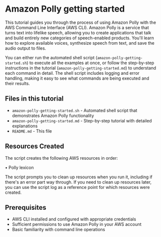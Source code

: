 # Amazon Polly getting started

This tutorial guides you through the process of using Amazon Polly with the AWS Command Line Interface (AWS CLI). Amazon Polly is a service that turns text into lifelike speech, allowing you to create applications that talk and build entirely new categories of speech-enabled products. You'll learn how to explore available voices, synthesize speech from text, and save the audio output to files.

You can either run the automated shell script (`amazon-polly-getting-started.sh`) to execute all the examples at once, or follow the step-by-step instructions in the tutorial (`amazon-polly-getting-started.md`) to understand each command in detail. The shell script includes logging and error handling, making it easy to see what commands are being executed and their results.

## Files in this tutorial

- `amazon-polly-getting-started.sh` - Automated shell script that demonstrates Amazon Polly functionality
- `amazon-polly-getting-started.md` - Step-by-step tutorial with detailed explanations
- `README.md` - This file

## Resources Created

The script creates the following AWS resources in order:

• Polly lexicon

The script prompts you to clean up resources when you run it, including if there's an error part way through. If you need to clean up resources later, you can use the script log as a reference point for which resources were created.
## Prerequisites

- AWS CLI installed and configured with appropriate credentials
- Sufficient permissions to use Amazon Polly in your AWS account
- Basic familiarity with command line operations